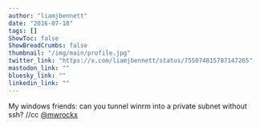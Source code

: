 ```yaml
---
author: "liamjbennett"
date: "2016-07-18"
tags: []
ShowToc: false
ShowBreadCrumbs: false
thumbnail: "/img/main/profile.jpg"
twitter_link: "https://x.com/liamjbennett/status/755074815787147265"
mastodon_link: ""
bluesky_link: ""
linkedin_link: ""
---
```


My windows friends: can you tunnel winrm into a private subnet without ssh? //cc [@mwrockx](https://x.com/mwrockx)

